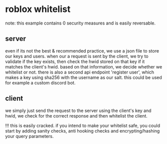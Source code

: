 # roblox whitelist
note: this example contains 0 security measures and is easily reversable.

## server
even if its not the best & recommended practice, we use a json file to store our keys and users. when our a request is sent by the client, we try to validate if the key exists, then check the hwid stored on that key if it matches the client's hwid. based on that information, we decide whether we whitelist or not.
there is also a second api endpoint 'register user', which makes a key using sha256 with the username as our salt. this could be used for example a custom discord bot.

## client
we simply just send the request to the server using the client's key and hwid, we check for the correct response and then whitelist the client. 

!!! this is easily cracked. if you intend to make your whitelist safe, you could start by adding sanity checks, anti hooking checks and encrypting/hashing your query parameters.
